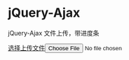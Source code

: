 # jQuery-Ajax
jQuery-Ajax 文件上传，带进度条

<form action="" method="" enctype="multipart/form-data">
			<a class="opts_btn" href="javascript:void(0)"><label id="opst_txt">选择上传文件</label><input type="file" id="oFile" class="oFile" name="myFiles" onchange="FileChangeFn(event)" /></a>
			<label id="file_size"></label><br /><br />
			<!--
			html5 file 在选择上传文件的时候，根据需要可限制指定的文件类型(默认任意类型 )。在 input type="file" 加上 accept="指定要上传的文件类型"即可
				例如：
				<input type="file" id="oFile" name="myFiles" accept=".doc, .docx, .xls, .txt" onchange="FileChangeFn(event)" />
					accept=".doc, .docx, .xls, .txt" 只能上传word, exls, .txt文件
					accept=".rar, .zip" 只能上传压缩文件
					accept=".mp3" 只能上传mp3文件
					accept=".mp4, .avi, .swf, .mpeg" 只能上传视频文件
					accept=".jpg, .jpeg .png, .gif, .bmp" 只能上传指定的这些图片文件
					accept="image/*" image表示图片，*表示所有支持的格式， video/* video表示视频，*表示所有支持的格式
				注： 如果不加accept属性，则上传任意类型的文件(默认)
				
			html5 file 在选择上传文件的时候，根据需要可限制选择 1个 或 多个 文件。在 input type="file" 加上 multiple 属性 即可
				例如：
				<input type="file" id="oFile" name="myFiles" multiple onchange="FileChangeFn(event)" />
					加上 multiple 属性 就可以多选啦：可按住鼠标左键拖动进行多选，或按下键盘上的Ctrl键，或 Shitf键 再鼠标左键点选，或 Ctrl + A 全选
				注： 默认情况下一般都没加multiple 属性，所以只能选择1件文件
				
			最后：如果以上两种情况都要用到时，就同时加上 multiple属性 和 accept="指定要上传的文件类型"属性即可！
				例如：
				<input type="file" id="oFile" name="myFiles" multiple accept=".jpg, .jpeg .png, .gif, .bmp" onchange="FileChangeFn(event)" />
			-->
			<div id="file_box"></div>
			<div class="speed_box"><div id="speed">0%</div></div>
			<label id="file_type"></label>
			<button type="button" class="send_btn" onclick="UploadFileFn()">开始上传文件</button>
			<div class="clear"></div>
		</form>
		
		
